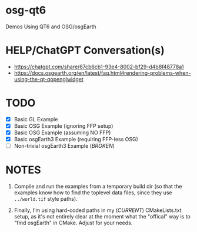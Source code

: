 # osg-qt6

Demos Using QT6 and OSG/osgEarth

# HELP/ChatGPT Conversation(s)

- https://chatgpt.com/share/67cb6cb1-93e4-8002-bf29-d4b8f48778a1
- https://docs.osgearth.org/en/latest/faq.html#rendering-problems-when-using-the-qt-qopenglwidget

# TODO

- [x] Basic GL Example
- [x] Basic OSG Example (ignoring FFP setup)
- [x] Basic OSG Example (assuming NO FFP)
- [x] Basic osgEarth3 Example (requiring FFP-less OSG)
- [ ] Non-trivial osgEarth3 Example (*BROKEN*)

# NOTES

1. Compile and run the examples from a temporary build dir (so that the examples
   know how to find the toplevel data files, since they use `../world.tif` style
   paths).

2. Finally, I'm using hard-coded paths in my (_CURRENT_) CMakeLists.txt setup,
   as it's not entirely clear at the moment what the "offical" way is to "find
   osgEarth" in CMake. Adjust for your needs.

